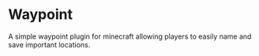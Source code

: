 # Waypoint
A simple waypoint plugin for minecraft allowing players to easily name and save important locations.
